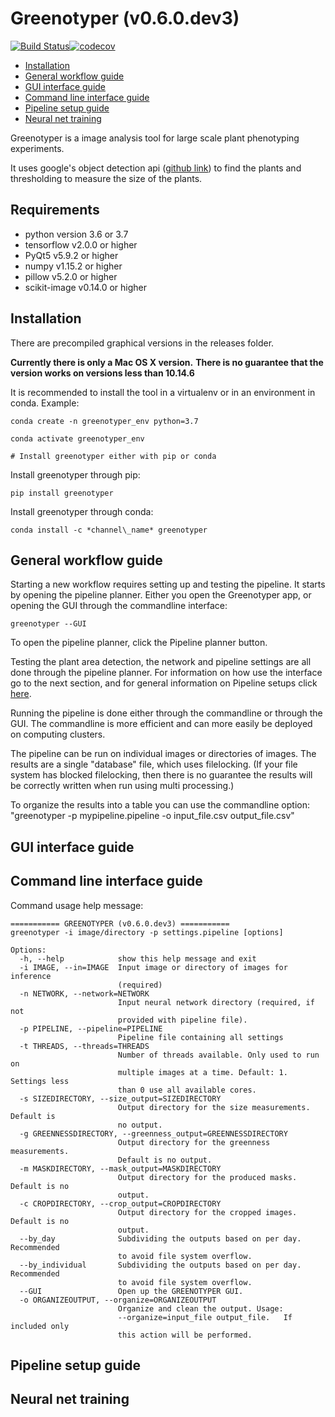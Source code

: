 Greenotyper (v0.6.0.dev3)
================
[![Build Status](https://api.travis-ci.com/MarniTausen/Greenotyper.svg?branch=master)](https://travis-ci.com/MarniTausen/Greenotyper)[![codecov](https://codecov.io/gh/MarniTausen/Greenotyper/branch/master/graph/badge.svg)](https://codecov.io/gh/MarniTausen/Greenotyper)

-   [Installation](#installation)
-   [General workflow guide](#general-workflow-guide)
-   [GUI interface guide](#gui-interface-guide)
-   [Command line interface guide](#command-line-interface-guide)
-   [Pipeline setup guide](#pipeline-setup-guide)
-   [Neural net training](#neural-net-training)

Greenotyper is a image analysis tool for large scale plant phenotyping experiments.

It uses google's object detection api ([github link](https://github.com/tensorflow/models/tree/master/research/object_detection)) to find the plants and thresholding to measure the size of the plants.

Requirements
------------

- python version 3.6 or 3.7
- tensorflow v2.0.0 or higher
- PyQt5 v5.9.2 or higher
- numpy v1.15.2 or higher
- pillow v5.2.0 or higher
- scikit-image v0.14.0 or higher

Installation
------------

There are precompiled graphical versions in the releases folder.

**Currently there is only a Mac OS X version.** **There is no guarantee that the version works on versions less than 10.14.6**

It is recommended to install the tool in a virtualenv or in an environment in conda. Example:
```
conda create -n greenotyper_env python=3.7

conda activate greenotyper_env

# Install greenotyper either with pip or conda
```
Install greenotyper through pip:
```
pip install greenotyper
```
Install greenotyper through conda:
```
conda install -c *channel\_name* greenotyper
```


General workflow guide
----------------------

Starting a new workflow requires setting up and testing the pipeline. It starts by opening the pipeline planner. Either you open the Greenotyper app, or opening the GUI through the commandline interface:
```
greenotyper --GUI
```

To open the pipeline planner, click the Pipeline planner button.

Testing the plant area detection, the network and pipeline settings are all done through the pipeline planner. For information on how use the interface go to the next section, and for general information on Pipeline setups click [here](#pipeline-setup-guide).

Running the pipeline is done either through the commandline or through the GUI. The commandline is more efficient and can more easily be deployed on computing clusters.

The pipeline can be run on individual images or directories of images. The results are a single "database" file, which uses filelocking. (If your file system has blocked filelocking, then there is no guarantee the results will be correctly written when run using multi processing.)

To organize the results into a table you can use the commandline option:
"greenotyper -p mypipeline.pipeline -o input_file.csv output_file.csv"

GUI interface guide
-------------------

Command line interface guide
----------------------------

Command usage help message:
```
=========== GREENOTYPER (v0.6.0.dev3) ===========
greenotyper -i image/directory -p settings.pipeline [options]

Options:
  -h, --help            show this help message and exit
  -i IMAGE, --in=IMAGE  Input image or directory of images for inference
                        (required)
  -n NETWORK, --network=NETWORK
                        Input neural network directory (required, if not
                        provided with pipeline file).
  -p PIPELINE, --pipeline=PIPELINE
                        Pipeline file containing all settings
  -t THREADS, --threads=THREADS
                        Number of threads available. Only used to run on
                        multiple images at a time. Default: 1. Settings less
                        than 0 use all available cores.
  -s SIZEDIRECTORY, --size_output=SIZEDIRECTORY
                        Output directory for the size measurements. Default is
                        no output.
  -g GREENNESSDIRECTORY, --greenness_output=GREENNESSDIRECTORY
                        Output directory for the greenness measurements.
                        Default is no output.
  -m MASKDIRECTORY, --mask_output=MASKDIRECTORY
                        Output directory for the produced masks. Default is no
                        output.
  -c CROPDIRECTORY, --crop_output=CROPDIRECTORY
                        Output directory for the cropped images. Default is no
                        output.
  --by_day              Subdividing the outputs based on per day. Recommended
                        to avoid file system overflow.
  --by_individual       Subdividing the outputs based on per day. Recommended
                        to avoid file system overflow.
  --GUI                 Open up the GREENOTYPER GUI.
  -o ORGANIZEOUTPUT, --organize=ORGANIZEOUTPUT
                        Organize and clean the output. Usage:
                        --organize=input_file output_file.   If included only
                        this action will be performed.
```

Pipeline setup guide
--------------------

Neural net training
-------------------
